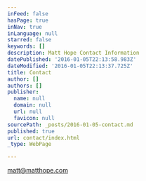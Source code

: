 ```yaml
---
inFeed: false
hasPage: true
inNav: true
inLanguage: null
starred: false
keywords: []
description: Matt Hope Contact Information
datePublished: '2016-01-05T22:13:58.983Z'
dateModified: '2016-01-05T22:13:37.725Z'
title: Contact
author: []
authors: []
publisher:
  name: null
  domain: null
  url: null
  favicon: null
sourcePath: _posts/2016-01-05-contact.md
published: true
url: contact/index.html
_type: WebPage

---
```

matt@matthope.com